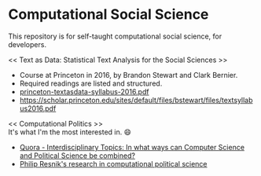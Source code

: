 # Computational Social Science
This repository is for self-taught computational social science, for developers.

<< Text as Data: Statistical Text Analysis for the Social Sciences >>
* Course at Princeton in 2016, by Brandon Stewart and Clark Bernier.
* Required readings are listed and structured.
* [princeton-textasdata-syllabus-2016.pdf](resources/princeton-textasdata-syllabus-2016.pdf)
* https://scholar.princeton.edu/sites/default/files/bstewart/files/textsyllabus2016.pdf

<< Computational Politics >>   
It's what I'm the most interested in. :smile:
* [Quora - Interdisciplinary Topics: In what ways can Computer Science and Political Science be combined?](https://www.quora.com/Interdisciplinary-Topics-In-what-ways-can-Computer-Science-and-Political-Science-be-combined)
* [Philip Resnik's research in computational political science](http://www.umiacs.umd.edu/~resnik/computational_politics/)
